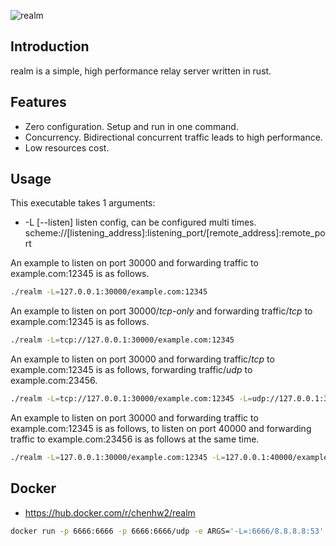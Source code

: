 ![realm](https://github.com/honwen/realm/workflows/release/badge.svg)

## Introduction

realm is a simple, high performance relay server written in rust.

## Features

- Zero configuration. Setup and run in one command.
- Concurrency. Bidirectional concurrent traffic leads to high performance.
- Low resources cost.

## Usage

This executable takes 1 arguments:

- -L [--listen] listen config, can be configured multi times. scheme://[listening_address]:listening_port/[remote_address]:remote_port

An example to listen on port 30000 and forwarding traffic to example.com:12345 is as follows.

```bash
./realm -L=127.0.0.1:30000/example.com:12345
```

An example to listen on port 30000/_tcp-only_ and forwarding traffic/_tcp_ to example.com:12345 is as follows.

```bash
./realm -L=tcp://127.0.0.1:30000/example.com:12345
```

An example to listen on port 30000 and forwarding traffic/_tcp_ to example.com:12345 is as follows, forwarding traffic/_udp_ to example.com:23456.

```bash
./realm -L=tcp://127.0.0.1:30000/example.com:12345 -L=udp://127.0.0.1:30000/example.com:23456
```

An example to listen on port 30000 and forwarding traffic to example.com:12345 is as follows, to listen on port 40000 and forwarding traffic to example.com:23456 is as follows at the same time.

```bash
./realm -L=127.0.0.1:30000/example.com:12345 -L=127.0.0.1:40000/example.com:23456
```

## Docker

- https://hub.docker.com/r/chenhw2/realm

```bash
docker run -p 6666:6666 -p 6666:6666/udp -e ARGS='-L=:6666/8.8.8.8:53' chenhw2/realm
```
